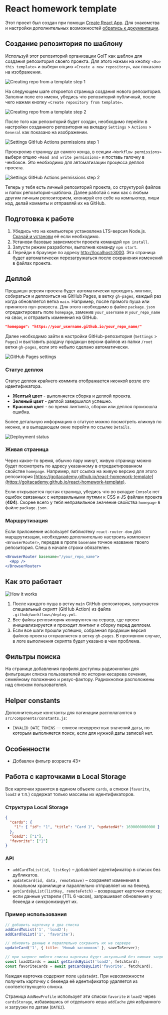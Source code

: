# React homework template 

Этот проект был создан при помощи
[Create React App](https://github.com/facebook/create-react-app). Для знакомства
и настройки дополнительных возможностей
[обратись к документации](https://facebook.github.io/create-react-app/docs/getting-started).

## Создание репозитория по шаблону

Используй этот репозиторий организации GoIT как шаблон для создания репозитория
своего проекта. Для этого нажми на кнопку `«Use this template»` и выбери опцию
`«Create a new repository»`, как показано на изображении.

![Creating repo from a template step 1](./assets/template-step-1.png)

На следующем шаге откроется страница создания нового репозитория. Заполни поле
его имени, убедись что репозиторий публичный, после чего нажми кнопку
`«Create repository from template»`.

![Creating repo from a template step 2](./assets/template-step-2.png)

После того как репозиторий будет создан, необходимо перейти в настройки
созданного репозитория на вкладку `Settings` > `Actions` > `General` как
показано на изображении.

![Settings GitHub Actions permissions step 1](./assets/gh-actions-perm-1.png)

Проскролив страницу до самого конца, в секции `«Workflow permissions»` выбери
опцию `«Read and write permissions»` и поставь галочку в чекбоксе. Это
необходимо для автоматизации процесса деплоя проекта.

![Settings GitHub Actions permissions step 2](./assets/gh-actions-perm-2.png)

Теперь у тебя есть личный репозиторий проекта, со структурой файлов и папок
репозитория-шаблона. Далее работай с ним как с любым другим личным репозиторием,
клонируй его себе на компьютер, пиши код, делай коммиты и отправляй их на
GitHub.

## Подготовка к работе

1. Убедись что на компьютере установлена LTS-версия Node.js.
   [Скачай и установи](https://nodejs.org/en/) её если необходимо.
2. Установи базовые зависимости проекта командой `npm install`.
3. Запусти режим разработки, выполнив команду `npm start`.
4. Перейди в браузере по адресу [http://localhost:3000](http://localhost:3000).
   Эта страница будет автоматически перезагружаться после сохранения изменений в
   файлах проекта.

## Деплой

Продакшн версия проекта будет автоматически проходить линтинг, собираться и
деплоиться на GitHub Pages, в ветку `gh-pages`, каждый раз когда обновляется
ветка `main`. Например, после прямого пуша или принятого пул-реквеста. Для этого
необходимо в файле `package.json` отредактировать поле `homepage`, заменив
`your_username` и `your_repo_name` на свои, и отправить изменения на GitHub.

```json
"homepage": "https://your_username.github.io/your_repo_name/"
```

Далее необходимо зайти в настройки GitHub-репозитория (`Settings` > `Pages`) и
выставить раздачу продакшн версии файлов из папки `/root` ветки `gh-pages`, если
это небыло сделано автоматически.

![GitHub Pages settings](./assets/repo-settings.png)

### Статус деплоя

Статус деплоя крайнего коммита отображается иконкой возле его идентификатора.

- **Желтый цвет** - выполняется сборка и деплой проекта.
- **Зеленый цвет** - деплой завершился успешно.
- **Красный цвет** - во время линтинга, сборки или деплоя произошла ошибка.

Более детальную информацию о статусе можно посмотреть кликнув по иконке, и в
выпадающем окне перейти по ссылке `Details`.

![Deployment status](./assets/deploy-status.png)

### Живая страница

Через какое-то время, обычно пару минут, живую страницу можно будет посмотреть
по адресу указанному в отредактированном свойстве `homepage`. Например, вот
ссылка на живую версию для этого репозитория
[https://goitacademy.github.io/react-homework-template](https://goitacademy.github.io/react-homework-template).

Если открывается пустая страница, убедись что во вкладке `Console` нет ошибок
связанных с неправильными путями к CSS и JS файлам проекта (**404**). Скорее
всего у тебя неправильное значение свойства `homepage` в файле `package.json`.

### Маршрутизация

Если приложение использует библиотеку `react-router-dom` для маршрутизации,
необходимо дополнительно настроить компонент `<BrowserRouter>`, передав в пропе
`basename` точное название твоего репозитория. Слеш в начале строки обязателен.

```jsx
<BrowserRouter basename="/your_repo_name">
  <App />
</BrowserRouter>
```

## Как это работает

![How it works](./assets/how-it-works.png)

1. После каждого пуша в ветку `main` GitHub-репозитория, запускается специальный
   скрипт (GitHub Action) из файла `.github/workflows/deploy.yml`.
2. Все файлы репозитория копируются на сервер, где проект инициализируется и
   проходит линтинг и сборку перед деплоем.
3. Если все шаги прошли успешно, собранная продакшн версия файлов проекта
   отправляется в ветку `gh-pages`. В противном случае, в логе выполнения
   скрипта будет указано в чем проблема.

## Фильтры поиска

На странице добавления профиля доступны радиокнопки для фильтрации списка
пользователей по истории кесарева сечения, семейному положению и резус-фактору.
Радиокнопки расположены над списком пользователей.

## Helper constants

Дополнительные константы для пагинации располагаются в `src/components/constants.js`:

- `INVALID_DATE_TOKENS` — список некорректных значений даты, по которым
  выполняется поиск, если для нужной даты записей нет.

## Особенности
- Добавлен фильтр возраста 43+

## Работа с карточками в Local Storage

Все карточки хранятся в едином объекте `cards`, а списки (`favorite`, `load2` и
т.п.) содержат только массивы их идентификаторов.

### Структура Local Storage

```json
{
  "cards": {
    "1": { "id": "1", "title": "Card 1", "updatedAt": 1690000000000 }
  },
  "load2": ["1"],
  "favorite": ["1"]
}
```

### API

- `addCardToList(id, listKey)` – добавляет идентификатор в список без
  дубликатов.
- `updateCard(id, data, remoteSave)` – сохраняет изменения в локальном
  хранилище и параллельно отправляет их на бекенд.
- `getCardsByList(listKey, remoteFetch)` – возвращает карточки списка; если
  данные устарели (TTL 6 часов), запрашивает обновления у бекенда и
  синхронизирует их.

### Пример использования

```js
// добавить карточку в два списка
addCardToList('1', 'load2');
addCardToList('1', 'favorite');

// обновить данные и параллельно сохранить их на сервере
updateCard('1', { title: 'Новый заголовок' }, saveToServer);

// при запросе любого списка карточка будет актуальной без лишних запросов
const load2Cards = await getCardsByList('load2', fetchCard);
const favoriteCards = await getCardsByList('favorite', fetchCard);
```

Каждая карточка содержит поле `updatedAt`. При невозможности получить карточку с
бекенда её идентификатор удаляется из соответствующего списка.

Страница `AddNewProfile` использует эти списки `favorite` и `load2` через
`cardsStorage`, избавившись от отдельного кеша `addCache` для избранного и
загрузки по датам (`DATE2`).
